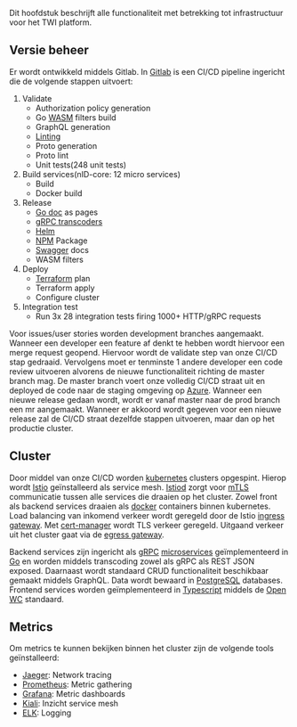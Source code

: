 Dit hoofdstuk beschrijft alle functionaliteit met betrekking tot infrastructuur voor het TWI platform.

## Versie beheer

Er wordt ontwikkeld middels Gitlab. In [Gitlab](https://about.gitlab.com/) is een CI/CD pipeline ingericht die de volgende stappen uitvoert:

1. Validate
   - Authorization policy generation
   - Go [WASM](https://github.com/envoyproxy/envoy-wasm) filters build
   - GraphQL generation
   - [Linting](https://github.com/golangci/golangci-lint)
   - Proto generation
   - Proto lint
   - Unit tests(248 unit tests)
2. Build services(nID-core: 12 micro services)
   - Build
   - Docker build
3. Release
   - [Go doc](https://godoc.org/) as pages
   - [gRPC transcoders](https://cloud.google.com/endpoints/docs/grpc/transcoding)
   - [Helm](https://helm.sh/)
   - [NPM](https://www.npmjs.com/) Package
   - [Swagger](https://swagger.io/) docs
   - WASM filters
4. Deploy
   - [Terraform](https://www.terraform.io/) plan
   - Terraform apply
   - Configure cluster
5. Integration test
   - Run 3x 28 integration tests firing 1000+ HTTP/gRPC requests

Voor issues/user stories worden development branches aangemaakt. Wanneer een developer een feature af denkt te hebben wordt hiervoor een merge request geopend. Hiervoor wordt de validate step van onze CI/CD stap gedraaid. Vervolgens moet er tenminste 1 andere developer een code review uitvoeren alvorens de nieuwe functionaliteit richting de master branch mag.
De master branch voert onze volledig CI/CD straat uit en deployed de code naar de staging omgeving op [Azure](https://portal.azure.com/).
Wanneer een nieuwe release gedaan wordt, wordt er vanaf master naar de prod branch een mr aangemaakt. Wanneer er akkoord wordt gegeven voor een nieuwe release zal de CI/CD straat dezelfde stappen uitvoeren, maar dan op het productie cluster.

## Cluster

Door middel van onze CI/CD worden [kubernetes](https://kubernetes.io/) clusters opgespint. Hierop wordt [Istio](https://istio.io/latest/) geïnstalleerd als service mesh. [Istiod](https://istio.io/latest/blog/2020/istiod/) zorgt voor [mTLS](https://en.wikipedia.org/wiki/Mutual_authentication) communicatie tussen alle services die draaien op het cluster. Zowel front als backend services draaien als [docker](https://www.docker.com/) containers binnen kubernetes. Load balancing van inkomend verkeer wordt geregeld door de Istio [ingress gateway](https://istio.io/latest/docs/tasks/traffic-management/ingress/ingress-control/). Met [cert-manager](https://cert-manager.io/docs/) wordt TLS verkeer geregeld. Uitgaand verkeer uit het cluster gaat via de [egress gateway](https://istio.io/latest/docs/tasks/traffic-management/egress/egress-gateway/).

Backend services zijn ingericht als [gRPC](https://grpc.io/) [microservices](https://en.wikipedia.org/wiki/Microservices) geïmplementeerd in [Go](https://golang.org/) en worden middels transcoding zowel als gRPC als REST JSON exposed. Daarnaast wordt standaard CRUD functionaliteit beschikbaar gemaakt middels GraphQL. Data wordt bewaard in [PostgreSQL](https://www.postgresql.org/) databases. Frontend services worden geïmplementeerd in [Typescript](https://www.typescriptlang.org/) middels de [Open WC](https://open-wc.org/) standaard.

## Metrics

Om metrics te kunnen bekijken binnen het cluster zijn de volgende tools geïnstalleerd:

- [Jaeger](https://www.jaegertracing.io/): Network tracing
- [Prometheus](https://prometheus.io/): Metric gathering
- [Grafana](https://grafana.com/): Metric dashboards
- [Kiali](https://kiali.io/): Inzicht service mesh
- [ELK](https://www.elastic.co/what-is/elk-stack): Logging
